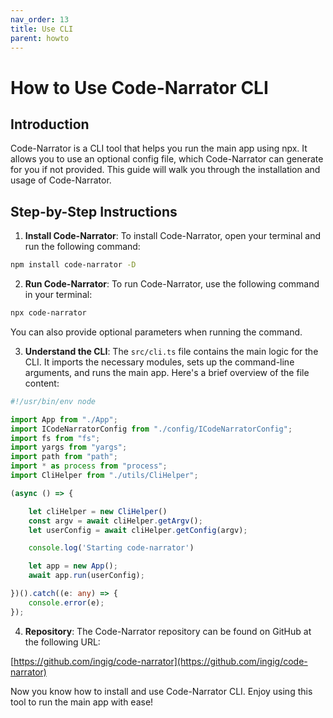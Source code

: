 ```yaml
---
nav_order: 13
title: Use CLI
parent: howto
---
```


# How to Use Code-Narrator CLI

## Introduction

Code-Narrator is a CLI tool that helps you run the main app using npx. It allows you to use an optional config file, which Code-Narrator can generate for you if not provided. This guide will walk you through the installation and usage of Code-Narrator.

## Step-by-Step Instructions

1. **Install Code-Narrator**: To install Code-Narrator, open your terminal and run the following command:

```bash
npm install code-narrator -D
```

2. **Run Code-Narrator**: To run Code-Narrator, use the following command in your terminal:

```bash
npx code-narrator
```

You can also provide optional parameters when running the command.

3. **Understand the CLI**: The `src/cli.ts` file contains the main logic for the CLI. It imports the necessary modules, sets up the command-line arguments, and runs the main app. Here's a brief overview of the file content:

```typescript
#!/usr/bin/env node

import App from "./App";
import ICodeNarratorConfig from "./config/ICodeNarratorConfig";
import fs from "fs";
import yargs from "yargs";
import path from "path";
import * as process from "process";
import CliHelper from "./utils/CliHelper";

(async () => {

    let cliHelper = new CliHelper()
    const argv = await cliHelper.getArgv();
    let userConfig = await cliHelper.getConfig(argv);

    console.log('Starting code-narrator')

    let app = new App();
    await app.run(userConfig);

})().catch((e: any) => {
    console.error(e);
});
```

4. **Repository**: The Code-Narrator repository can be found on GitHub at the following URL:

[https://github.com/ingig/code-narrator](https://github.com/ingig/code-narrator)

Now you know how to install and use Code-Narrator CLI. Enjoy using this tool to run the main app with ease!